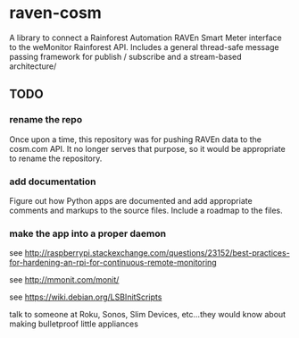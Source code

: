 # raven-cosm

A library to connect a Rainforest Automation RAVEn Smart Meter
interface to the weMonitor Rainforest API.  Includes a general
thread-safe message passing framework for publish / subscribe and a
stream-based architecture/

## TODO

### rename the repo

Once upon a time, this repository was for pushing RAVEn data to the
cosm.com API.  It no longer serves that purpose, so it would be
appropriate to rename the repository.

### add documentation

Figure out how Python apps are documented and add appropriate comments
and markups to the source files.  Include a roadmap to the files.

### make the app into a proper daemon

see http://raspberrypi.stackexchange.com/questions/23152/best-practices-for-hardening-an-rpi-for-continuous-remote-monitoring

see http://mmonit.com/monit/

see https://wiki.debian.org/LSBInitScripts

talk to someone at Roku, Sonos, Slim Devices, etc...they would know
about making bulletproof little appliances
